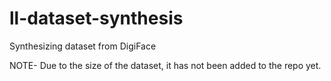 # ll-dataset-synthesis
Synthesizing dataset from DigiFace

NOTE- Due to the size of the dataset, it has not been added to the repo yet.
